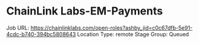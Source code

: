 # ChainLink Labs-EM-Payments

Job URL: https://chainlinklabs.com/open-roles?ashby_jid=c0c67dfb-5e91-4cdc-b740-394bc5808643
Location Type: remote
Stage Group: Queued